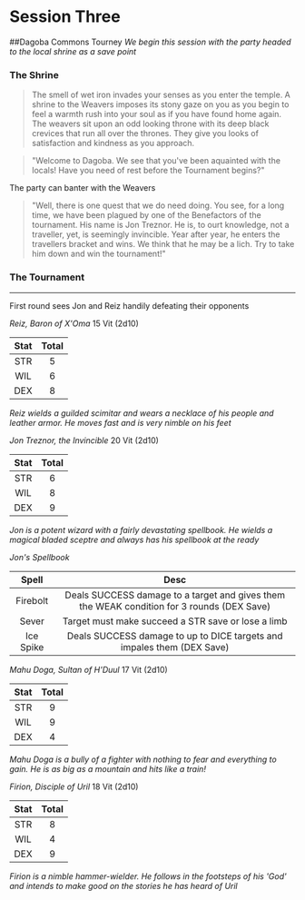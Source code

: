 # Session Three
##Dagoba Commons Tourney
*We begin this session with the party headed to the local shrine as a save point*

### The Shrine
> The smell of wet iron invades your senses as you enter the temple. A shrine to the Weavers imposes its stony gaze on you as you begin to feel a warmth rush into your soul as if you have found home again. The weavers sit upon an odd looking throne with its deep black crevices that run all over the thrones. They give you looks of satisfaction and kindness as you approach. 

>"Welcome to Dagoba. We see that you've been aquainted with the locals! Have you need of rest before the Tournament begins?"

The party can banter with the Weavers
> "Well, there is one quest that we do need doing. You see, for a long time, we have been plagued by one of the Benefactors of the tournament. His name is Jon Treznor. He is, to ourt knowledge, not a traveller, yet, is seemingly invincible. Year after year, he enters the travellers bracket and wins. We think that he may be a lich. Try to take him down and win the tournament!"




### The Tournament
---
First round sees Jon and Reiz handily defeating their opponents

*Reiz, Baron of X'Oma*
15 Vit (2d10)

|Stat|Total|
|:--:|:--:|
| STR | 5 |
| WIL | 6 |
| DEX | 8 |

*Reiz wields a guilded scimitar and wears a necklace of his people and leather armor. He moves fast and is very nimble on his feet*





*Jon Treznor, the Invincible*
20 Vit (2d10)

| Stat | Total |
| :--: | :--: |
| STR | 6 |
| WIL | 8 |
| DEX | 9 |

*Jon is a potent wizard with a fairly devastating spellbook. He wields a magical bladed sceptre and always has his spellbook at the ready*

*Jon's Spellbook*

|Spell|Desc|
|:--:|:--:|
|Firebolt|Deals SUCCESS damage to a target and gives them the WEAK condition for 3 rounds (DEX Save)|
|Sever|Target must make succeed a STR save or lose a limb|
|Ice Spike|Deals SUCCESS damage to up to DICE targets and impales them (DEX Save)|


*Mahu Doga, Sultan of H'Duul*
17 Vit (2d10)

| Stat | Total |
| :--: | :--: |
| STR | 9 |
| WIL | 9 |
| DEX | 4 |

*Mahu Doga is a bully of a fighter with nothing to fear and everything to gain. He is as big as a mountain and hits like a train!*


*Firion, Disciple of Uril*
18 Vit (2d10)

|Stat|Total|
|:--:|:--:|
|STR|8|
|WIL|4|
|DEX|9|

*Firion is a nimble hammer-wielder. He follows in the footsteps of his 'God' and intends to make good on the stories he has heard of Uril*




